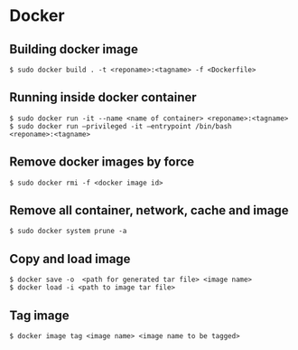 # Docker

## Building docker image
```
$ sudo docker build . -t <reponame>:<tagname> -f <Dockerfile>
```  
  
## Running inside docker container  

```
$ sudo docker run -it --name <name of container> <reponame>:<tagname>
$ sudo docker run —privileged -it —entrypoint /bin/bash
<reponame>:<tagname>
```  

## Remove docker images by force  

```
$ sudo docker rmi -f <docker image id>
```  

## Remove all container, network, cache and image
```
$ sudo docker system prune -a
```

## Copy and load image

```
$ docker save -o  <path for generated tar file> <image name>
$ docker load -i <path to image tar file>
```

## Tag image

```
$ docker image tag <image name> <image name to be tagged>
```